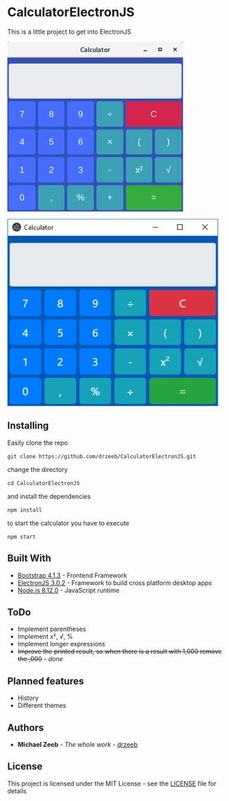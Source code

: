 # CalculatorElectronJS

This is a little project to get into ElectronJS


![Screenshot](calc.png)


![Animation](calc.gif)

## Installing

Easily clone the repo

```
git clone https://github.com/drzeeb/CalculatorElectronJS.git
```

change the directory

```
cd CalculatorElectronJS
```

and install the dependencies 

```
npm install
```

to start the calculator you have to execute

```
npm start 
```

## Built With

* [Bootstrap 4.1.3](http://getbootstrap.com/) - Frontend Framework
* [ElectronJS 3.0.2](https://electronjs.org/) - Framework to build cross platform desktop apps 
* [Node.js 8.12.0](https://nodejs.org/en/) -  JavaScript runtime

## ToDo

* Implement parentheses
* Implement x², √, %
* Implement longer expressions
* ~~Improve the printed result, so when there is a result with 1,000 remove the ,000~~ - *done*

## Planned features

* History
* Different themes

## Authors

* **Michael Zeeb** - *The whole work* - [drzeeb](https://github.com/drzeeb/)

## License

This project is licensed under the MIT License - see the [LICENSE](LICENSE) file for details
